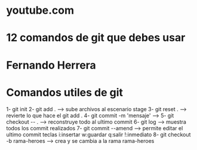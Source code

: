 # youtube.com

# 12 comandos de git que debes usar

# Fernando Herrera

# Comandos utiles de git

1- git init
2- git add . --> sube archivos al escenario stage
3- git reset . --> revierte lo que hace el git add .
4- git commit -m 'mensaje' -->
5- git checkout -- . --> reconstruye todo al ultimo commit
6- git log --> muestra todos los commit realizados
7- git commit --amend --> permite editar el ultimo commit teclas i:insertar w:guardar q:salir !:inmediato
8- git checkout -b rama-heroes --> crea y se cambia a la rama rama-heroes
